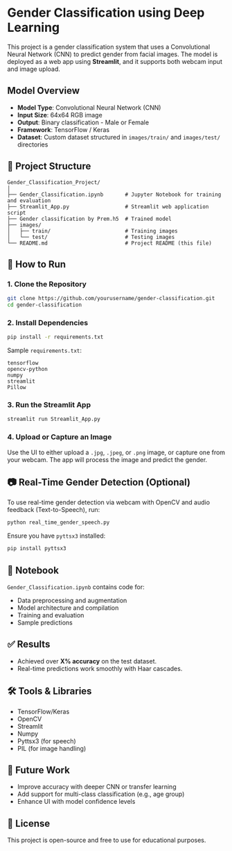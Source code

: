 # Gender Classification using Deep Learning

This project is a gender classification system that uses a Convolutional Neural Network (CNN) to predict gender from facial images. The model is deployed as a web app using **Streamlit**, and it supports both webcam input and image upload.

##  Model Overview

* **Model Type**: Convolutional Neural Network (CNN)
* **Input Size**: 64x64 RGB image
* **Output**: Binary classification - Male or Female
* **Framework**: TensorFlow / Keras
* **Dataset**: Custom dataset structured in `images/train/` and `images/test/` directories

## 📁 Project Structure

```
Gender_Classification_Project/
│
├── Gender_Classification.ipynb       # Jupyter Notebook for training and evaluation
├── Streamlit_App.py                  # Streamlit web application script
├── Gender classification by Prem.h5  # Trained model
├── images/
│   ├── train/                        # Training images
│   └── test/                         # Testing images
└── README.md                         # Project README (this file)
```

## 🚀 How to Run

### 1. Clone the Repository

```bash
git clone https://github.com/yourusername/gender-classification.git
cd gender-classification
```

### 2. Install Dependencies

```bash
pip install -r requirements.txt
```

Sample `requirements.txt`:

```
tensorflow
opencv-python
numpy
streamlit
Pillow
```

### 3. Run the Streamlit App

```bash
streamlit run Streamlit_App.py
```

### 4. Upload or Capture an Image

Use the UI to either upload a `.jpg`, `.jpeg`, or `.png` image, or capture one from your webcam. The app will process the image and predict the gender.

## 📷 Real-Time Gender Detection (Optional)

To use real-time gender detection via webcam with OpenCV and audio feedback (Text-to-Speech), run:

```bash
python real_time_gender_speech.py
```

Ensure you have `pyttsx3` installed:

```bash
pip install pyttsx3
```

## 📝 Notebook

`Gender_Classification.ipynb` contains code for:

* Data preprocessing and augmentation
* Model architecture and compilation
* Training and evaluation
* Sample predictions

## ✅ Results

* Achieved over **X% accuracy** on the test dataset.
* Real-time predictions work smoothly with Haar cascades.

## 🛠 Tools & Libraries

* TensorFlow/Keras
* OpenCV
* Streamlit
* Numpy
* Pyttsx3 (for speech)
* PIL (for image handling)

## 📌 Future Work

* Improve accuracy with deeper CNN or transfer learning
* Add support for multi-class classification (e.g., age group)
* Enhance UI with model confidence levels

## 📃 License

This project is open-source and free to use for educational purposes.
